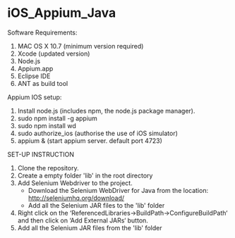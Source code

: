 iOS_Appium_Java
===============

Software Requirements:

1. MAC OS X 10.7 (minimum version required)
2. Xcode (updated version)
3. Node.js
4. Appium.app
5. Eclipse IDE
6. ANT as build tool

Appium IOS setup:

1. Install node.js (includes npm, the node.js package manager).
2. sudo npm install -g appium
3. sudo npm install wd
4. sudo authorize_ios (authorise the use of iOS simulator)
5. appium & (start appium server. default port 4723)

SET-UP INSTRUCTION

1. Clone the repository.
2. Create a empty folder 'lib' in the root directory
3. Add Selenium Webdriver to the project.
   * Download the Selenium WebDriver for Java from the location: http://seleniumhq.org/download/
   * Add all the Selenium JAR files to the 'lib' folder
4. Right click on the ‘ReferencedLibraries->BuildPath->ConfigureBuildPath‘ and then click on ‘Add External JARs‘ button.
5. Add all the Selenium JAR files from the 'lib' folder
